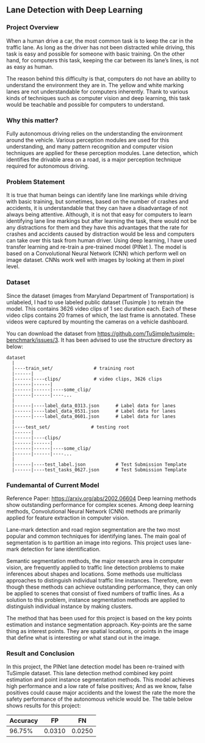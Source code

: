## Lane Detection with Deep Learning

### Project Overview

When a human drive a car, the most common task is to keep the car in the traffic lane. As long as the driver has not been distracted while driving, this task is easy and possible for someone with basic training. On the other hand, for computers this task, keeping the car between its lane’s lines, is not as easy as human.

The reason behind this difficulty is that, computers do not have an ability to understand the environment they are in. The yellow and white marking lanes are not understandable for computers inherently. Thank to various kinds of techniques such as computer vision and deep learning, this task would be teachable and possible for computers to understand.

### Why this matter?

Fully autonomous driving relies on the understanding the environment around the vehicle. Various perception modules are used for this understanding, and many pattern recognition and computer vision techniques are applied for these perception modules. Lane detection, which identifies the drivable area on a road, is a major perception technique required for autonomous driving.

### Problem Statement

It is true that human beings can identify lane line markings while driving with basic training, but sometimes, based on the number of crashes and accidents, it is understandable that they can have a disadvantage of not always being attentive. Although, it is not that easy for computers to learn identifying lane line markings but after learning the task, there would not be any distractions for them and they have this advantages that the rate for crashes and accidents caused by distraction would be less and computers can take over this task from human driver. Using deep learning, I have used transfer learning and re-train a pre-trained model (PINet ). The model is based on a Convolutional Neural Network (CNN) which perform well on image dataset. CNNs work well with images by looking at them in pixel level. 

### Dataset 

Since the dataset (images from Maryland Department of Transportation) is unlabeled, I had to use labeled public dataset (Tusimple ) to retrain the model. This contains 3626 video clips of 1 sec duration each. Each of these video clips contains 20 frames of which, the last frame is annotated. These videos were captured by mounting the cameras on a vehicle dashboard.

You can download the dataset from https://github.com/TuSimple/tusimple-benchmark/issues/3. It has been advised to use the structure directory as below:

    dataset
      |
      |----train_set/               # training root 
      |------|
      |------|----clips/            # video clips, 3626 clips
      |------|------|
      |------|------|----some_clip/
      |------|------|----...
      |
      |------|----label_data_0313.json      # Label data for lanes
      |------|----label_data_0531.json      # Label data for lanes
      |------|----label_data_0601.json      # Label data for lanes
      |
      |----test_set/               # testing root 
      |------|
      |------|----clips/
      |------|------|
      |------|------|----some_clip/
      |------|------|----...
      |
      |------|----test_label.json           # Test Submission Template
      |------|----test_tasks_0627.json      # Test Submission Template

### Fundemantal of Current Model
Reference Paper: https://arxiv.org/abs/2002.06604 
Deep learning methods show outstanding performance for complex scenes. Among deep learning methods, Convolutional Neural Network (CNN) methods are primarily applied for feature extraction in computer vision.

Lane-mark detection and road region segmentation are the two most popular and common techniques for identifying lanes. The main goal of segmentation is to partition an image into regions. This project uses lane-mark detection for lane identification. 

Semantic segmentation methods, the major research area in computer vision, are frequently applied to traffic line detection problems to make inferences about shapes and locations. Some methods use multiclass approaches to distinguish individual traffic line instances. Therefore, even though these methods can achieve outstanding performance, they can only be applied to scenes that consist of fixed numbers of traffic lines. As a solution to this problem, instance segmentation methods are applied to distinguish individual instance by making clusters.

The method that has been used for this project is based on the key points estimation and instance segmentation approach. Key-points are the same thing as interest points. They are spatial locations, or points in the image that define what is interesting or what stand out in the image.


### Result and Conclusion
In this project, the PINet lane detection model has been re-trained with TuSimple dataset. This lane detection method combined key point estimation and point instance segmentation methods. This model achieves high performance and a low rate of false positives; And as we know, false positives could cause major accidents and the lowest the rate the more the safety performance of the autonomous vehicle would be. The table below shows results for this project:

| Accuracy | FP   | FN   |
| -------- | ---- | ---- |
| 96.75%   |0.0310|0.0250|
